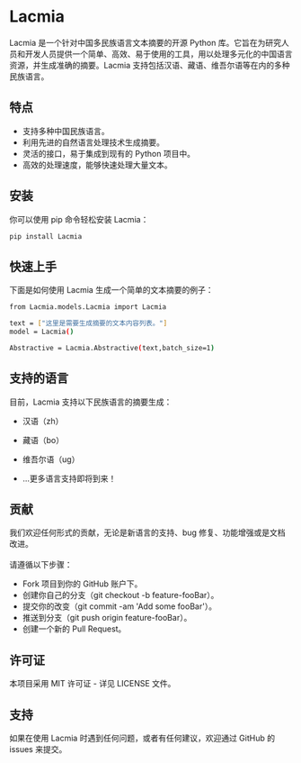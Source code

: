 # Lacmia

Lacmia 是一个针对中国多民族语言文本摘要的开源 Python 库。它旨在为研究人员和开发人员提供一个简单、高效、易于使用的工具，用以处理多元化的中国语言资源，并生成准确的摘要。Lacmia 支持包括汉语、藏语、维吾尔语等在内的多种民族语言。

## 特点

- 支持多种中国民族语言。
- 利用先进的自然语言处理技术生成摘要。
- 灵活的接口，易于集成到现有的 Python 项目中。
- 高效的处理速度，能够快速处理大量文本。

## 安装

你可以使用 pip 命令轻松安装 Lacmia：

```bash
pip install Lacmia
```

## 快速上手
下面是如何使用 Lacmia 生成一个简单的文本摘要的例子：

```bash
from Lacmia.models.Lacmia import Lacmia

text = ["这里是需要生成摘要的文本内容列表。"]
model = Lacmia()

Abstractive = Lacmia.Abstractive(text,batch_size=1)
```

## 支持的语言
目前，Lacmia 支持以下民族语言的摘要生成：

- 汉语（zh）
- 藏语（bo）
- 维吾尔语（ug）

- ...更多语言支持即将到来！

## 贡献
我们欢迎任何形式的贡献，无论是新语言的支持、bug 修复、功能增强或是文档改进。\
\
请遵循以下步骤：

- Fork 项目到你的 GitHub 账户下。
- 创建你自己的分支（git checkout -b feature-fooBar）。
- 提交你的改变（git commit -am 'Add some fooBar'）。
- 推送到分支（git push origin feature-fooBar）。
- 创建一个新的 Pull Request。

## 许可证
本项目采用 MIT 许可证 - 详见 LICENSE 文件。

## 支持
如果在使用 Lacmia 时遇到任何问题，或者有任何建议，欢迎通过 GitHub 的 issues 来提交。